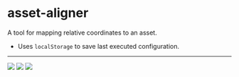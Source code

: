 # asset-aligner

A tool for mapping relative coordinates to an asset.

 - Uses `localStorage` to save last executed configuration.

 <hr>

![](https://media.giphy.com/media/v1.Y2lkPTc5MGI3NjExbHptZ2wwZHF3OGY4OWxuZnViNXhnNHBvOGtnZzJjYzkzcXR6OGU2aiZlcD12MV9pbnRlcm5hbF9naWZfYnlfaWQmY3Q9Zw/aglT7twNUtLPpU29a5/giphy.gif)
![](https://media.giphy.com/media/v1.Y2lkPTc5MGI3NjExNHk4ZHVlaWxkM2p0end4MGh2eW53OWZmYTJxMjFyd2lmdXBjMm1xeCZlcD12MV9pbnRlcm5hbF9naWZfYnlfaWQmY3Q9Zw/aT8mxzGkCkGpNyevmC/giphy.gif)
![](https://media.giphy.com/media/v1.Y2lkPTc5MGI3NjExdjRleDR3NzE3NnhwOGZ2eWhjY3ludm82aXdvanJmMzdzMDZhMWw1ZCZlcD12MV9pbnRlcm5hbF9naWZfYnlfaWQmY3Q9Zw/4brGZzmSnAFHJbBJuR/giphy.gif)
